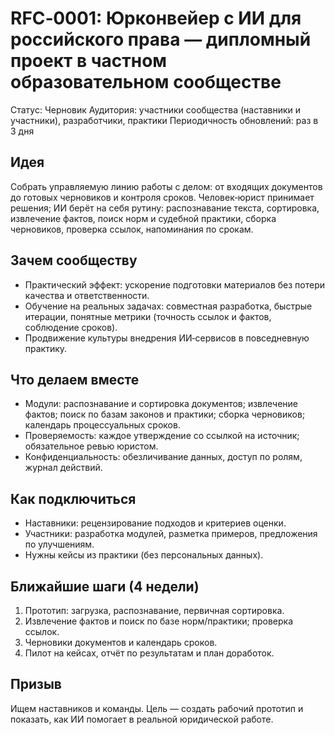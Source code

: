 # RFC‑0001: Юрконвейер с ИИ для российского права — дипломный проект в частном образовательном сообществе

Статус: Черновик
Аудитория: участники сообщества (наставники и участники), разработчики, практики
Периодичность обновлений: раз в 3 дня

## Идея
Собрать управляемую линию работы с делом: от входящих документов до готовых черновиков и контроля сроков. Человек‑юрист принимает решения; ИИ берёт на себя рутину:
распознавание текста, сортировка, извлечение фактов, поиск норм и судебной практики, сборка черновиков, проверка ссылок, напоминания по срокам.
 
## Зачем сообществу
- Практический эффект: ускорение подготовки материалов без потери качества и ответственности.
- Обучение на реальных задачах: совместная разработка, быстрые итерации, понятные метрики (точность ссылок и фактов, соблюдение сроков).
- Продвижение культуры внедрения ИИ‑сервисов в повседневную практику.

## Что делаем вместе
- Модули: распознавание и сортировка документов; извлечение фактов; поиск по базам законов и практики; сборка черновиков; календарь процессуальных сроков.
- Проверяемость: каждое утверждение со ссылкой на источник; обязательное ревью юристом.
- Конфиденциальность: обезличивание данных, доступ по ролям, журнал действий.

## Как подключиться
- Наставники: рецензирование подходов и критериев оценки.
- Участники: разработка модулей, разметка примеров, предложения по улучшениям.
- Нужны кейсы из практики (без персональных данных).

## Ближайшие шаги (4 недели)
1. Прототип: загрузка, распознавание, первичная сортировка.
2. Извлечение фактов и поиск по базе норм/практики; проверка ссылок.
3. Черновики документов и календарь сроков.
4. Пилот на кейсах, отчёт по результатам и план доработок.

## Призыв
Ищем наставников и команды. Цель — создать рабочий прототип и показать, как ИИ помогает в реальной юридической работе.
